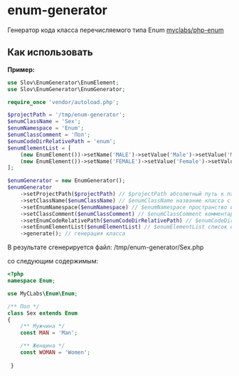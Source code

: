 # enum-generator
Генератор кода класса перечисляемого типа Enum [myclabs/php-enum](https://github.com/myclabs/php-enum)

## Как использовать

**Пример:**
```php
use Slov\EnumGenerator\EnumElement;
use Slov\EnumGenerator\EnumGenerator;

require_once 'vendor/autoload.php';

$projectPath = '/tmp/enum-generator';
$enumClassName = 'Sex';
$enumNamespace = 'Enum';
$enumClassComment = 'Пол';
$enumCodeDirRelativePath = 'enum';
$enumElementList = [
    (new EnumElement())->setName('MALE')->setValue('Male')->setValue('Мужчина'),
    (new EnumElement())->setName('FEMALE')->setValue('Female')->setValue('Женщина')
];

$enumGenerator = new EnumGenerator();
$enumGenerator
    ->setProjectPath($projectPath) // $projectPath абсолютный путь к папке проекта
    ->setClassName($enumClassName) // $enumClassName название класса с перечислениями
    ->setEnumNamespace($enumNamespace) // $enumNamespace пространство имен класса с перечислениями
    ->setClassComment($enumClassComment) // $enumClassComment комментарий к классу с перечислениями
    ->setEnumCodeRelativePath($enumCodeDirRelativePath) // $enumCodeDirRelativePath относительный путь к папке
    ->setEnumElementList($enumElementList) // $enumElementList список описания элементов перечисления
    ->generate(); // генерация класса
```

В результате сгенерируется файл:
/tmp/enum-generator/Sex.php

со следующим содержимым:
```php
<?php
namespace Enum;

use MyCLabs\Enum\Enum;

/** Пол */
class Sex extends Enum
{
    /** Мужчина */
    const MAN = 'Man';

    /** Женщина */
    const WOMAN = 'Women';
    
 }
```
